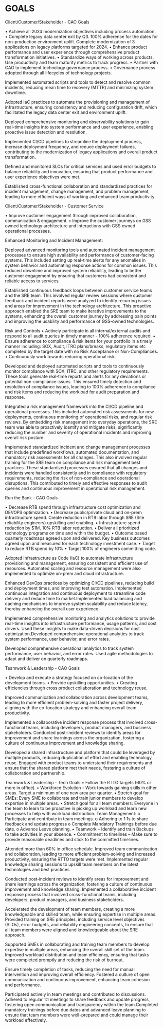 # GOALS





Client/Customer/Stakeholder - CAO Goals

• Achieve all 2024 modernization objectives including process automation. 
• Complete legacy data center exit by Q3. 100% adherence for the dates for non-production environment uplift. Complete modernization of 3 applications on legacy platforms targeted for 2024. 
• Enhance product performance and user experience through comprehensive product transformation initiatives. 
• Standardize ways of working across products. Use productivity and team maturity metrics to track progress. 
• Partner with CAO to implement technology governance process. 
• Governance process adopted through all lifecycles of technology projects.





Implemented automated scripts and tools to detect and resolve common incidents, reducing mean time to recovery (MTTR) and minimizing system downtime.

Adopted IaC practices to automate the provisioning and management of infrastructure, ensuring consistency and reducing configuration drift, which facilitated the legacy data center exit and environment uplift.

Deployed comprehensive monitoring and observability solutions to gain real-time insights into system performance and user experience, enabling proactive issue detection and resolution.

Implemented CI/CD pipelines to streamline the deployment process, increase deployment frequency, and reduce deployment failures, contributing to the modernization of legacy applications and overall product transformation.

Defined and monitored SLOs for critical services and used error budgets to balance reliability and innovation, ensuring that product performance and user experience objectives were met.

Established cross-functional collaboration and standardized practices for incident management, change management, and problem management, leading to more efficient ways of working and enhanced team productivity.



Client/Customer/Stakeholder - Customer Service

• Improve customer engagement through improved collaboration, communication & engagement. 
• Improve the customer journeys on GSS owned technology architecture and interactions with GSS owned operational processes.


Enhanced Monitoring and Incident Management:

Deployed advanced monitoring tools and automated incident management processes to ensure high availability and performance of customer-facing systems. This included setting up real-time alerts for any anomalies in system behavior and automating response actions for common issues. This reduced downtime and improved system reliability, leading to better customer engagement by ensuring that customers had consistent and reliable access to services.


Established continuous feedback loops between customer service teams and the SRE team. This involved regular review sessions where customer feedback and incident reports were analyzed to identify recurring issues and areas for improvement in the technology architecture. This proactive approach enabled the SRE team to make iterative improvements to the systems, enhancing the overall customer journey by addressing pain points and improving the usability and performance of GSS-owned technologies.





Risk and Controls 
• Actively participate in all internal/external audits and respond to all audit queries in timely manner - 100% adherence required. 
• Ensure adherence to compliance & risk items for your portfolio in a timely manner including: SOX, Audit, ITRC plans/breaks, regulatory items etc completed by the target date with no Risk Acceptance or Non-Compliances. 
• Continuously work towards reducing operational risk.






Developed and deployed automated scripts and tools to continuously monitor compliance with SOX, ITRC, and other regulatory requirements. These tools generate real-time reports and alerts for any deviations or potential non-compliance issues. This ensured timely detection and resolution of compliance issues, leading to 100% adherence to compliance and risk items and reducing the workload for audit preparation and response.

 Integrated a risk management framework into the CI/CD pipeline and operational processes. This included automated risk assessments for new deployments, continuous monitoring of operational risks, and regular risk reviews. By embedding risk management into everyday operations, the SRE team was able to proactively identify and mitigate risks, significantly reducing the number and severity of operational incidents and improving overall risk posture.

Implemented standardized incident and change management processes that include predefined workflows, automated documentation, and mandatory risk assessments for all changes. This also involved regular training for the SRE team on compliance and risk management best practices. These standardized processes ensured that all changes and incidents were handled consistently and in compliance with regulatory requirements, reducing the risk of non-compliance and operational disruptions. This contributed to timely and effective responses to audit queries and continuous improvement in operational risk management.






Run the Bank - CAO Goals

• Decrease RTB spend through infrastructure cost optimization and DEVOPS optimization. 
• Decrease public/private cloud and on-prem infrastructure spend. Create reduction in RTB labor through SRE (Site reliability engineers) upskilling and enabling. 
• Infrastructure spend reduction by $1M, 10% RTB labor reduction. 
• Deliver all prioritized technology programs on time and within the budget. 
• Outcome based quarterly roadmaps agreed upon and delivered. Key business outcomes agreed upon and measured for each technology investment case. 
• Target to reduce RTB spend by 10% • Target 100% of engineers committing code.





Adopted Infrastructure as Code (IaC) to automate infrastructure provisioning and management, ensuring consistent and efficient use of resources. Automated scaling and resource management were also implemented to optimize on-prem and cloud infrastructure.

Enhanced DevOps practices by optimizing CI/CD pipelines, reducing build and deployment times, and improving test automation. Implemented continuous integration and continuous deployment to streamline code delivery and reduce time to market.Implemented load balancing and caching mechanisms to improve system scalability and reduce latency, thereby enhancing the overall user experience.

Implemented comprehensive monitoring and analytics solutions to provide real-time insights into infrastructure performance, usage patterns, and cost drivers. Used these insights to make data-driven decisions for cost optimization.Developed comprehensive operational analytics to track system performance, user behavior, and error rates.


Developed comprehensive operational analytics to track system performance, user behavior, and error rates. Used agile methodologies to adapt and deliver on quarterly roadmaps.

























Teamwork & Leadership - CAO Goals

• Develop and execute a strategy focused on co-location of the development teams. 
• Provide upskilling opportunities. 
• Creating efficiencies through cross product collaboration and technology reuse.


Improved communication and collaboration across development teams, leading to more efficient problem-solving and faster project delivery, aligning with the co-location strategy and enhancing overall team productivity.

Implemented a collaborative incident response process that involved cross-functional teams, including developers, product managers, and business stakeholders. Conducted post-incident reviews to identify areas for improvement and share learnings across the organization, fostering a culture of continuous improvement and knowledge sharing.

Developed a shared infrastructure and platform that could be leveraged by multiple products, reducing duplication of effort and enabling technology reuse. Engaged with product teams to understand their requirements and ensure that the shared platform met their needs, fostering a culture of collaboration and partnership.













Teamwork & Leadership - Tech Goals 
• Follow the RTTO targets (60% or more in office). 
• Workforce Evolution - Work towards gaining skills in other areas. Target a minimum of one new area per quarter. 
• Stretch goal for SMEs: Every SME to collaborate and train junior members to develop expertise in multiple areas. 
• Stretch goal for all team members: Everyone in the team to learn to be proactive in picking up workload and learn new processes to help with workload distribution. 
Team Management: 
o Participate and contribute in team meetings. 
o Adhering to 1:1s to share feedback and update progress 
o Complete Mandatory Trainings before due date. o Advance Leave planning. 
• Teamwork – Identify and train Backups to take activities in your absence. 
• Commitment to timelines – Make sure to provide reasonable deadlines and stick to the committed timelines.





Attended more than 60% in office schedule. Improved team communication and collaboration, leading to more efficient problem-solving and increased productivity, ensuring the RTTO targets were met. Implemented regular knowledge sharing sessions to upskill team members on the latest technologies and best practices.

Conducted post-incident reviews to identify areas for improvement and share learnings across the organization, fostering a culture of continuous improvement and knowledge sharing. Implemented a collaborative incident response process that involved cross-functional teams, including developers, product managers, and business stakeholders.

Accelerated the development of team members, creating a more knowledgeable and skilled team, while ensuring expertise in multiple areas. Provided training on SRE principles, including service level objectives (SLOs), error budgets, and reliability engineering concepts, to ensure that all team members were aligned and knowledgeable about the SRE approach.

Supported SMEs in collaborating and training team members to develop expertise in multiple areas, enhancing the overall skill set of the team. Improved workload distribution and team efficiency, ensuring that tasks were completed promptly and reducing the risk of burnout.


Ensure timely completion of tasks, reducing the need for manual intervention and improving overall efficiency. Fostered a culture of open communication and continuous improvement, enhancing team cohesion and performance.


Participated actively in team meetings and contributed to discussions. Adhered to regular 1:1 meetings to share feedback and update progress, fostering open communication and transparency within the team.Completed mandatory trainings before due dates and advanced leave planning to ensure that team members were well-prepared and could manage their workload effectively.


















